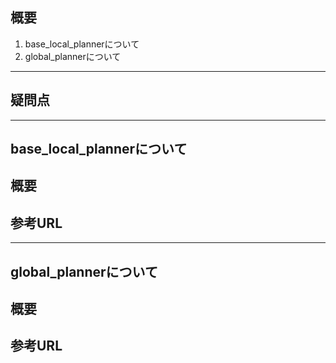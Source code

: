 ## 概要

1. base_local_plannerについて
2. global_plannerについて

---

## 疑問点

---

## base_local_plannerについて

## 概要

## 参考URL

---

## global_plannerについて

## 概要

## 参考URL
